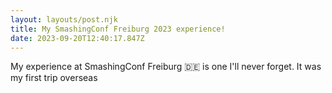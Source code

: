 ```yaml
---
layout: layouts/post.njk
title: My SmashingConf Freiburg 2023 experience!
date: 2023-09-20T12:40:17.847Z
---
```

M﻿y experience at SmashingConf Freiburg 🇩🇪 is one I'll never forget. It was my first trip overseas